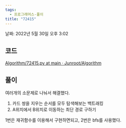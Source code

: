 ```yaml
---
tags:
  - 프로그래머스-풀이
title: "72415"
---
```


날짜: 2022년 5월 30일 오후 3:02

## 코드

[Algorithm/72415.py at main · Junroot/Algorithm](https://github.com/Junroot/Algorithm/blob/main/programmers/72415.py)

## 풀이

여러개의 소문제로 나눠서 해결했다.

1. 카드 쌍을 지우는 순서를 모두 탐색해보는 백트래킹
2. A위치에서 B위치로 이동하는 최단 경로 구하기

1번은 재귀함수를 이용해서 구현하면되고, 2번은 bfs를 사용했다.
